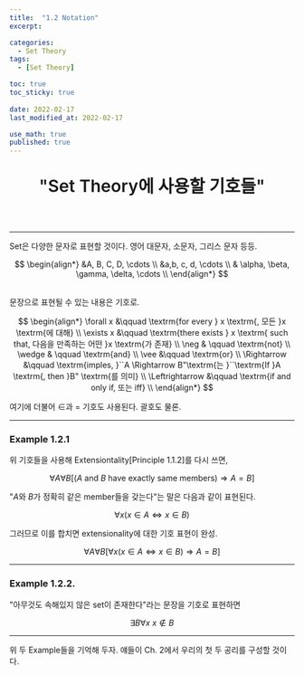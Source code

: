 ```yaml
---
title:  "1.2 Notation"
excerpt: 

categories:
  - Set Theory
tags:
  - [Set Theory]

toc: true
toc_sticky: true
 
date: 2022-02-17
last_modified_at: 2022-02-17

use_math: true
published: true
---
```


<p align="center" style="font-weight:600; font-size:30px">"Set Theory에 사용할 기호들"</p>

<br>

***

Set은 다양한 문자로 표현할 것이다. 영어 대문자, 소문자, 그리스 문자 등등.

$$
\begin{align*}
&A, B, C, D, \cdots \\
&a,b, c, d, \cdots \\
& \alpha, \beta, \gamma, \delta, \cdots \\
\end{align*}
$$

<br/>
문장으로 표현될 수 있는 내용은 기호로.

$$
\begin{align*}
\forall x &\qquad \textrm{for every } x \textrm{, 모든 }x \textrm{에 대해} \\
\exists x &\qquad \textrm{there exists } x \textrm{ such that, 다음을 만족하는 어떤 }x \textrm{가 존재} \\
\neg & \qquad \textrm{not} \\
\wedge & \qquad \textrm{and} \\
\vee &\qquad \textrm{or} \\
\Rightarrow &\qquad \textrm{imples, }``A \Rightarrow B"\textrm{는 }``\textrm{If }A \textrm{, then }B" \textrm{를 의미} \\
\Leftrightarrow &\qquad \textrm{if and only if, 또는 iff} \\
\end{align*}
$$

여기에 더불어 $\in$과 $=$ 기호도 사용된다. 괄호도 물론.

***
### Example 1.2.1

위 기호들을 사용해 Extensiontality[Principle 1.1.2]를 다시 쓰면,

$$
\forall A \forall B [(A \textrm{ and }B \textrm{ have exactly same members}) \Rightarrow A=B]
$$

"$A$와 $B$가 정확히 같은 member들을 갖는다"는 말은 다음과 같이 표현된다.

$$
\forall x (x \in A \Leftrightarrow x \in B)
$$

그러므로 이를 합치면 extensionality에 대한 기호 표현이 완성.

$$
\forall A \forall B [\forall x (x \in A \Leftrightarrow x \in B) \Rightarrow A=B]
$$

***
### Example 1.2.2.

"아무것도 속해있지 않은 set이 존재한다"라는 문장을 기호로 표현하면

$$
\exists B \forall x \ x \notin B
$$

***

위 두 Example들을 기억해 두자. 얘들이 Ch. 2에서 우리의 첫 두 공리를 구성할 것이다.